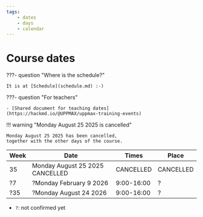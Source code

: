 ```yaml
---
tags:
    - dates
    - days
    - calendar
---
```


# Course dates

???- question "Where is the schedule?"

    It is at [Schedule](schedule.md) :-)

???- question "For teachers"

    - [Shared document for teaching dates](https://hackmd.io/@UPPMAX/uppmax-training-events)

<!-- markdownlint-disable MD013 --><!-- Tables cannot be split up over lines, hence will break 80 characters per line -->

!!! warning "Monday August 25 2025 is cancelled"

    Monday August 25 2025 has been cancelled,
    together with the other days of the course.

| Week | Date                    | Times      | Place                                                                                                                                                                                      |
| ---- | ----------------------- | ---------- | ------------------------------------------------------------------------------------------------------------------------------------------------------------------------------------------ |
| 35   | Monday August 25 2025 CANCELLED  | CANCELLED | CANCELLED
| ?7   | ?Monday February 9 2026 | 9:00-16:00 | ?                                                                                                                                                                                          |
| ?35  | ?Monday August 24 2026  | 9:00-16:00 | ?                                                                                                                                                                                          |

<!-- markdownlint-enable MD013 -->

- `?`: not confirmed yet
